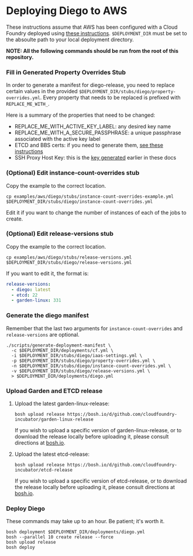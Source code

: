 # Deploying Diego to AWS

These instructions assume that AWS has been configured with a Cloud Foundry
deployed using [these instructions](./DEPLOYING_CF.md).
`$DEPLOYMENT_DIR` must be set to the absoulte path to your local deployment directory.

**NOTE: All the following commands should be run from the root of this repository.**

### Fill in Generated Property Overrides Stub

In order to generate a manifest for diego-release, you need to replace certain values in the provided `$DEPLOYMENT_DIR/stubs/diego/property-overrides.yml`.
Every property that needs to be replaced is prefixed with `REPLACE_ME_WITH_`.

Here is a summary of the properties that need to be changed:
  * REPLACE_ME_WITH_ACTIVE_KEY_LABEL: any desired key name
  * REPLACE_ME_WITH_A_SECURE_PASSPHRASE: a unique passphrase associated with the active key label
  * ETCD and BBS certs: if you need to generate them, [see these instructions](#SETUP.md#adding-security)
  * SSH Proxy Host Key: this is the [key generated](SETUP.md#generating-ssh-proxy-host-key) earlier in these docs

### (Optional) Edit instance-count-overrides stub

Copy the example to the correct location.
```
cp examples/aws/diego/stubs/instance-count-overrides-example.yml $DEPLOYMENT_DIR/stubs/diego/instance-count-overrides.yml
```
Edit it if you want to change the number of instances of each of the jobs to create.

### (Optional) Edit release-versions stub

Copy the example to the correct location.
```
cp examples/aws/diego/stubs/release-versions.yml $DEPLOYMENT_DIR/stubs/diego/release-versions.yml
```

If you want to edit it, the format is:
```yml
release-versions:
  - diego: latest
  - etcd: 22
  - garden-linux: 331
```

### Generate the diego manifest

Remember that the last two arguments for `instance-count-overrides` and `release-versions`
are optional.
```
./scripts/generate-deployment-manifest \
  -c $DEPLOYMENT_DIR/deployments/cf.yml \
  -i $DEPLOYMENT_DIR/stubs/diego/iaas-settings.yml \
  -p $DEPLOYMENT_DIR/stubs/diego/property-overrides.yml \
  -n $DEPLOYMENT_DIR/stubs/diego/instance-count-overrides.yml \
  -v $DEPLOYMENT_DIR/stubs/diego/release-versions.yml \
  > $DEPLOYMENT_DIR/deployments/diego.yml
```

### Upload Garden and ETCD release
1. Upload the latest garden-linux-release:
    ```
    bosh upload release https://bosh.io/d/github.com/cloudfoundry-incubator/garden-linux-release
    ```

    If you wish to upload a specific version of garden-linux-release, or to download the release locally before uploading it, please consult directions at [bosh.io](http://bosh.io/releases/github.com/cloudfoundry-incubator/garden-linux-release).

1. Upload the latest etcd-release:
    ```
    bosh upload release https://bosh.io/d/github.com/cloudfoundry-incubator/etcd-release
    ```

    If you wish to upload a specific version of etcd-release, or to download the release locally before uploading it, please consult directions at [bosh.io](http://bosh.io/releases/github.com/cloudfoundry-incubator/etcd-release).

### Deploy Diego

These commands may take up to an hour. Be patient; it's worth it.
```
bosh deployment $DEPLOYMENT_DIR/deployments/diego.yml
bosh --parallel 10 create release --force
bosh upload release
bosh deploy
```

